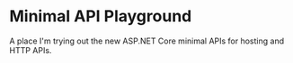 # Minimal API Playground
A place I'm trying out the new ASP.NET Core minimal APIs for hosting and HTTP APIs.